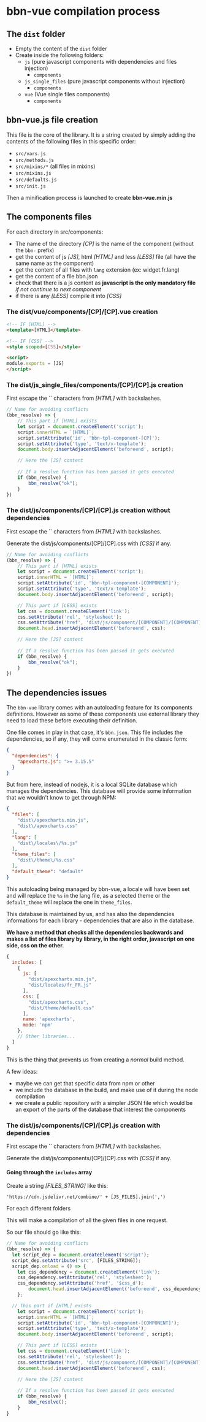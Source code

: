 # bbn-vue compilation process
 

## The `dist` folder

- Empty the content of the `dist` folder
- Create inside the following folders:
  - `js` (pure javascript components with dependencies and files injection)
    - `components` 
  - `js_single_files` (pure javascript components without injection)
    - `components`
  - `vue` (Vue single files components)
    - `components` 

## bbn-vue.js file creation

This file is the core of the library. It is a string created by simply adding the contents of the following files in this specific order:

- `src/vars.js`
- `src/methods.js`
- `src/mixins/*` (all files in mixins)
- `src/mixins.js`
- `src/defaults.js`
- `src/init.js`

Then a minification process is launched to create **bbn-vue.min.js**

## The components files

For each directory in src/components:

- The name of the directory *[CP]* is the name of the component (without the `bbn-` prefix)
- get the content of js *[JS]*, html *[HTML]* and less *[LESS]* file (all have the same name as the component)
- get the content of all files with `lang` extension (ex: widget.fr.lang)
- get the content of a file bbn.json  
- check that there is a js content as **javascript is the only mandatory file**
*if not continue to next component*
- if there is any *[LESS]* compile it into *[CSS]*

### The dist/vue/components/[CP]/[CP].vue creation

```html
<!-- IF [HTML] -->
<template>[HTML]</template>

<!-- IF [CSS] -->
<style scoped>[CSS]</style>

<script>
module.exports = [JS]
</script>
```

### The dist/js_single_files/components/[CP]/[CP].js creation

First escape the `` characters from *[HTML]* with backslashes.

```javascript
// Name for avoiding conflicts
(bbn_resolve) => {
	// This part if [HTML] exists
	let script = document.createElement('script');
	script.innerHTML = `[HTML]`;
	script.setAttribute('id', 'bbn-tpl-component-[CP]');
	script.setAttribute('type', 'text/x-template');
	document.body.insertAdjacentElement('beforeend', script);

	// Here the [JS] content
	
	// If a resolve function has been passed it gets executed
	if (bbn_resolve) {
		bbn_resolve("ok");
	}
})
```

### The dist/js/components/[CP]/[CP].js creation without dependencies

First escape the `` characters from *[HTML]* with backslashes.

Generate the dist/js/components/[CP]/[CP].css with *[CSS]* if any.

```javascript
// Name for avoiding conflicts
(bbn_resolve) => {
	// This part if [HTML] exists
	let script = document.createElement('script');
	script.innerHTML = `[HTML]`;
	script.setAttribute('id', 'bbn-tpl-component-[COMPONENT]');
	script.setAttribute('type', 'text/x-template');
	document.body.insertAdjacentElement('beforeend', script);

	// This part if [LESS] exists
	let css = document.createElement('link');
	css.setAttribute('rel', 'stylesheet');
	css.setAttribute('href', 'dist/js/component/[COMPONENT]/[COMPONENT].css');
	document.head.insertAdjacentElement('beforeend', css);

	// Here the [JS] content
	
	// If a resolve function has been passed it gets executed
	if (bbn_resolve) {
		bbn_resolve("ok");
	}
})
```

## The dependencies issues

The `bbn-vue` library comes with an autoloading feature for its components definitions. However as some of these components use external library they need to load these before executing their definition.

One file comes in play in that case, it's `bbn.json`.  This file includes the dependencies, so if any, they will come enumerated in the classic form:

```json
{
  "dependencies": {
    "apexcharts.js": ">= 3.15.5"
  }
}
```

But from here, instead of nodejs, it is a local SQLite database which manages the dependencies. This database will provide some information that we wouldn't know to get through NPM:

```json
{
  "files": [
    "dist\/apexcharts.min.js",
    "dist\/apexcharts.css"
  ],
  "lang": [
    "dist\/locales\/%s.js"
  ],
  "theme_files": [
    "dist\/theme\/%s.css"
  ],
  "default_theme": "default"
}
```

This autoloading being managed by bbn-vue, a locale will have been set and will replace the `%s` in the lang file, as a selected theme or the `default_theme` will replace the one in `theme_files`.

This database is maintained by us, and has also the dependencies informations for each library - dependencies that are also in the database. 

**We have a method that checks all the dependencies backwards and makes a list of files library by library, in the right order, javascript on one side, css on the other.**

```javascript
{
  includes: [
    {
      js: [
        "dist/apexcharts.min.js",
        "dist/locales/fr_FR.js"
      ],
      css: [
        "dist/apexcharts.css",
        "dist/theme/default.css"
      ],
      name: 'apexcharts',
      mode: 'npm'
    },
    // Other libraries...
  ]
}
```

This is the thing that prevents us from creating a *normal* build method.

A few ideas:

- maybe we can get that specific data from npm or other
- we include the database in the build, and make use of it during the node compilation
- we create a public repository with a simpler JSON file which would be an export of the parts of the database that interest the components


### The dist/js/components/[CP]/[CP].js creation with dependencies

First escape the `` characters from *[HTML]* with backslashes.

Generate the dist/js/components/[CP]/[CP].css with *[CSS]* if any.

#### Going through the `includes` array



Create a string *[FILES_STRING]* like this:

`'https://cdn.jsdelivr.net/combine/' + [JS_FILES].join(',')`

For each different folders

This will make a compilation of all the given files in one request.

So our file should go like this: 

```javascript
// Name for avoiding conflicts
(bbn_resolve) => {
  let script_dep = document.createElement('script');
  script_dep.setAttribute('src', [FILES_STRING]);
  script_dep.onload = () => {
    let css_dependency = document.createElement('link');
    css_dependency.setAttribute('rel', 'stylesheet');
    css_dependency.setAttribute('href', '$css_d');
		document.head.insertAdjacentElement('beforeend', css_dependency);
	};

  // This part if [HTML] exists
	let script = document.createElement('script');
	script.innerHTML = `[HTML]`;
	script.setAttribute('id', 'bbn-tpl-component-[COMPONENT]');
	script.setAttribute('type', 'text/x-template');
	document.body.insertAdjacentElement('beforeend', script);

	// This part if [LESS] exists
	let css = document.createElement('link');
	css.setAttribute('rel', 'stylesheet');
	css.setAttribute('href', 'dist/js/component/[COMPONENT]/[COMPONENT].css');
	document.head.insertAdjacentElement('beforeend', css);

	// Here the [JS] content
	
	// If a resolve function has been passed it gets executed
	if (bbn_resolve) {
		bbn_resolve();
	}
}
```
